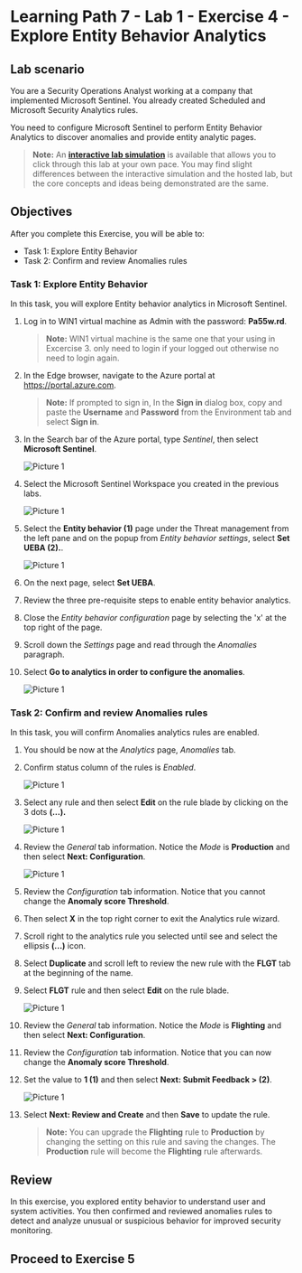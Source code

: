 # Learning Path 7 - Lab 1 - Exercise 4 - Explore Entity Behavior Analytics

## Lab scenario

You are a Security Operations Analyst working at a company that implemented Microsoft Sentinel. You already created Scheduled and Microsoft Security Analytics rules. 

You need to configure Microsoft Sentinel to perform Entity Behavior Analytics to discover anomalies and provide entity analytic pages.

>**Note:** An **[interactive lab simulation](https://mslabs.cloudguides.com/guides/SC-200%20Lab%20Simulation%20-%20Explore%20entity%20behavior%20analytics)** is available that allows you to click through this lab at your own pace. You may find slight differences between the interactive simulation and the hosted lab, but the core concepts and ideas being demonstrated are the same. 

## Objectives

After you complete this Exercise, you will be able to:

-   Task 1: Explore Entity Behavior
-   Task 2: Confirm and review Anomalies rules

### Task 1: Explore Entity Behavior 

In this task, you will explore Entity behavior analytics in Microsoft Sentinel.

1. Log in to WIN1 virtual machine as Admin with the password: **Pa55w.rd**.

   >**Note:** WIN1 virtual machine is the same one that your using in Excercise 3. only need to login if your logged out otherwise no need to login again.

1. In the Edge browser, navigate to the Azure portal at https://portal.azure.com.

   >**Note:** If prompted to sign in, In the **Sign in** dialog box, copy and paste the **Username** and **Password** from the Environment tab and select **Sign in**.

1. In the Search bar of the Azure portal, type *Sentinel*, then select **Microsoft Sentinel**.

    ![Picture 1](../Media/sc-200-19.png)

1. Select the Microsoft Sentinel Workspace you created in the previous labs.

    ![Picture 1](../Media/xx2.png)
   
1. Select the **Entity behavior (1)** page under the Threat management from the left pane and on the popup from *Entity behavior settings*, select **Set UEBA (2).**.

   ![Picture 1](../Media/sc-200-52.png)

1. On the next page, select  **Set UEBA**.

1. Review the three pre-requisite steps to enable entity behavior analytics.

1. Close the *Entity behavior configuration* page by selecting the 'x' at the top right of the page.

1. Scroll down the *Settings* page and read through the *Anomalies* paragraph.

1. Select **Go to analytics in order to configure the anomalies**.

   ![Picture 1](../Media/sc-200-53.png)

### Task 2: Confirm and review Anomalies rules

In this task, you will confirm Anomalies analytics rules are enabled.

1. You should be now at the *Analytics* page, *Anomalies* tab.

1. Confirm status column of the rules is *Enabled*.

   ![Picture 1](../Media/sc-200-54.png)

1. Select any rule and then select **Edit** on the rule blade by clicking on the 3 dots **(...).**

   ![Picture 1](../Media/sc-200-55.png)

1. Review the *General* tab information. Notice the *Mode* is **Production** and then select **Next: Configuration**.

   ![Picture 1](../Media/sc-200-56.png)

1. Review the *Configuration* tab information. Notice that you cannot change the **Anomaly score Threshold**.

1. Then select **X** in the top right corner to exit the Analytics rule wizard.

1. Scroll right to the analytics rule you selected until see and select the ellipsis **(...)** icon.

1. Select **Duplicate** and scroll left to review the new rule with the **FLGT** tab at the beginning of the name.

1. Select **FLGT** rule and then select **Edit** on the rule blade.

   ![Picture 1](../Media/sc-200-57.png)

1. Review the *General* tab information. Notice the *Mode* is **Flighting** and then select **Next: Configuration**.

1. Review the *Configuration* tab information. Notice that you can now change the **Anomaly score Threshold**.

1. Set the value to **1 (1)** and then select **Next: Submit Feedback > (2)**.

   ![Picture 1](../Media/sc-200-58.png)

1. Select **Next: Review and Create** and then **Save** to update the rule.

    >**Note:** You can upgrade the **Flighting** rule to **Production** by changing the setting on this rule and saving the changes. The **Production** rule will become the **Flighting** rule afterwards.
    
## Review

 In this exercise, you explored entity behavior to understand user and system activities. You then confirmed and reviewed anomalies rules to detect and analyze unusual or suspicious behavior for improved security monitoring.

## Proceed to Exercise 5
